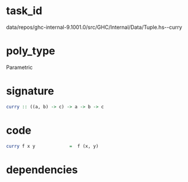 
# task_id
data/repos/ghc-internal-9.1001.0/src/GHC/Internal/Data/Tuple.hs--curry

# poly_type
Parametric

# signature
```haskell
curry :: ((a, b) -> c) -> a -> b -> c
```   

# code
```haskell
curry f x y             =  f (x, y)
```

# dependencies
